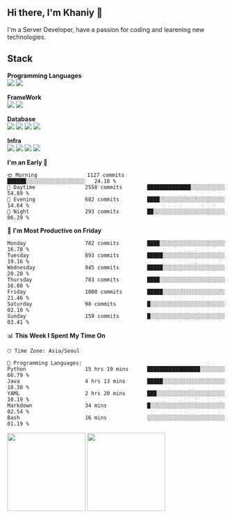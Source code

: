 ## Hi there, I'm Khaniy 👋
I'm a Server Developer, have a passion for coding and learening new technologies.
<!-- <br> 📫 Email : kangh1596@gmail.com 
<br> 📝 Blog  : khan03.tistory.com/
<br> <img src="https://img.shields.io/badge/Email-222222?style=for-the-badge&logo=Gmail&logoColor=white">
<br> <img src="https://img.shields.io/badge/Blog -222222?style=for-the-badge&logo=Tistory&logoColor=white">
[hank0302's Blog](https://khan03.tistory.com/)
-->
## Stack 

**Programming Languages** <br>
 <img src="https://img.shields.io/badge/JAVA-E6522C?style=flat&logo=Java&logoColor=white">
 <img src="https://img.shields.io/badge/Python-3776AB?style=flat&logo=python&logoColor=white">

**FrameWork** <br>
<img src="https://img.shields.io/badge/SpringBoot-6DB33F?style=flat&logo=SpringBoot&logoColor=white">
<img src="https://img.shields.io/badge/FastAPI-009688?style=flat&logo=FastAPI&logoColor=white">

**Database** <br>
<img src="https://img.shields.io/badge/MariaDB-003545?style=flat&logo=MariaDB&logoColor=white">
<img src="https://img.shields.io/badge/MongoDB-47A248?style=flat&logo=MongoDB&logoColor=white">
<img src="https://img.shields.io/badge/Redis-DC382D?style=flat&logo=Redis&logoColor=white">
<img src="https://img.shields.io/badge/PostgreSQL-4169E1?flat=for-the-badge&logo=PostgreSQL&logoColor=white">

**Infra** <br>
<img src="https://img.shields.io/badge/Kubernetes-326CE5?style=flat&logo=Kubernetes&logoColor=white">
<img src="https://img.shields.io/badge/Argo-E6522C?style=flat&logo=Argo&logoColor=white">
<img src="https://img.shields.io/badge/Prometheus-E6522C?style=flat&logo=prometheus&logoColor=white">
<img src="https://img.shields.io/badge/Grafana-F46800?style=flat&logo=grafana&logoColor=white">

<!--START_SECTION:waka-->
**I'm an Early 🐤** 

```text
🌞 Morning                1127 commits        ██████░░░░░░░░░░░░░░░░░░░   24.18 % 
🌆 Daytime                2558 commits        ██████████████░░░░░░░░░░░   54.89 % 
🌃 Evening                682 commits         ████░░░░░░░░░░░░░░░░░░░░░   14.64 % 
🌙 Night                  293 commits         ██░░░░░░░░░░░░░░░░░░░░░░░   06.29 % 
```
📅 **I'm Most Productive on Friday** 

```text
Monday                   782 commits         ████░░░░░░░░░░░░░░░░░░░░░   16.78 % 
Tuesday                  893 commits         █████░░░░░░░░░░░░░░░░░░░░   19.16 % 
Wednesday                945 commits         █████░░░░░░░░░░░░░░░░░░░░   20.28 % 
Thursday                 783 commits         ████░░░░░░░░░░░░░░░░░░░░░   16.80 % 
Friday                   1000 commits        █████░░░░░░░░░░░░░░░░░░░░   21.46 % 
Saturday                 98 commits          █░░░░░░░░░░░░░░░░░░░░░░░░   02.10 % 
Sunday                   159 commits         █░░░░░░░░░░░░░░░░░░░░░░░░   03.41 % 
```


📊 **This Week I Spent My Time On** 

```text
🕑︎ Time Zone: Asia/Seoul

💬 Programming Languages: 
Python                   15 hrs 19 mins      █████████████████░░░░░░░░   66.79 % 
Java                     4 hrs 13 mins       █████░░░░░░░░░░░░░░░░░░░░   18.38 % 
YAML                     2 hrs 20 mins       ███░░░░░░░░░░░░░░░░░░░░░░   10.19 % 
Markdown                 34 mins             █░░░░░░░░░░░░░░░░░░░░░░░░   02.54 % 
Bash                     16 mins             ░░░░░░░░░░░░░░░░░░░░░░░░░   01.19 % 
```


<!--END_SECTION:waka-->
<p>
  <img height="180em" src="https://github-readme-stats-khaniys-projects.vercel.app/api?username=khaniy&show_icons=true&include_all_commits=true">
  <img height="180em" src="https://github-readme-stats-khaniys-projects.vercel.app/api/top-langs?username=khaniy&layout=compact">
</p>

